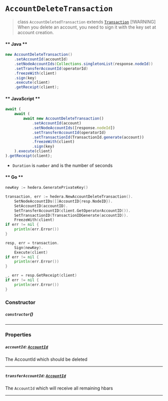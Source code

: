 # `AccountDeleteTransaction`

> class `AccountDeletedTransaction` extends [`Transaction`](reference/core/Transaction.md)
> [!WARNING]
> When you delete an account, you need to sign it with the key set at account creation.


<!-- tabs:start -->

#### ** Java **

```java
new AccountDeleteTransaction()
    .setAccountId(accountId)
    .setNodeAccountIds(Collections.singletonList(response.nodeId))
    .setTransferAccountId(operatorId)
    .freezeWith(client)
    .sign(key)
    .execute(client)
    .getReceipt(client);
```

#### ** JavaScript **

```js
await (
    await (
        await new AccountDeleteTransaction()
            .setAccountId(account)
            .setNodeAccountIds([response.nodeId])
            .setTransferAccountId(operatorId)
            .setTransactionId(TransactionId.generate(account))
            .freezeWith(client)
            .sign(key)
    ).execute(client)
).getReceipt(client);
```

- `Duration` is `number` and is the number of seconds

#### ** Go **

```go
newKey := hedera.GeneratePrivateKey()

transaction, err := hedera.NewAccountDeleteTransaction().
    SetNodeAccountIDs([]AccountID{resp.NodeID}).
    SetAccountID(accountID).
    SetTransferAccountID(client.GetOperatorAccountID()).
    SetTransactionID(TransactionIDGenerate(accountID)).
    FreezeWith(client)
if err != nil {
    println(err.Error())
}

resp, err = transaction.
    Sign(newKey).
    Execute(client)
if err != nil {
    println(err.Error())
}

_, err = resp.GetReceipt(client)
if err != nil {
    println(err.Error())
}
```

<!-- tabs:end -->

### Constructor

##### `constructor`()

---

### Properties

##### `accountId`: [`AccountId`](reference/cryptography/AccountId.md)

The AccountId which should be deleted

---
##### `transferAccountId`: [`AccountId`](reference/cryptography/AccountId.md)

The `AccountId` which will receive all remaining hbars

---

